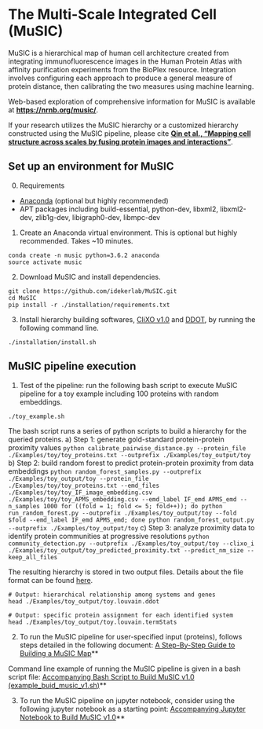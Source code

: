 # The Multi-Scale Integrated Cell (MuSIC)

MuSIC is a hierarchical map of human cell architecture created from integrating immunofluorescence images in the Human Protein Atlas with affinity purification experiments from the BioPlex resource. Integration involves configuring each approach to produce a general measure of protein distance, then calibrating the two measures using machine learning.

Web-based exploration of comprehensive information for MuSIC is available at **https://nrnb.org/music/**.

If your research utilizes the MuSIC hierarchy or a customized hierarchy constructed using the MuSIC pipeline, please cite **[Qin et al., “Mapping cell structure across scales by fusing protein images and interactions”](https://www.biorxiv.org/cgi/content/short/2020.06.21.163709v1)**.


## Set up an environment for MuSIC

0. Requirements
- [Anaconda](https://www.anaconda.com/products/individual#Downloads) (optional but highly recommended)
- APT packages including build-essential, python-dev, libxml2, libxml2-dev, zlib1g-dev, libigraph0-dev, libmpc-dev


1. Create an Anaconda virtual environment. This is optional but highly recommended. Takes ~10 minutes.
```
conda create -n music python=3.6.2 anaconda
source activate music
```

2. Download MuSIC and install dependencies.

```
git clone https://github.com/idekerlab/MuSIC.git
cd MuSIC
pip install -r ./installation/requirements.txt
```

3. Install hierarchy building softwares, [CliXO v1.0](https://github.com/fanzheng10/CliXO-1.0) and [DDOT](https://github.com/michaelkyu/ddot), by running the following command line.

```
./installation/install.sh
```


## MuSIC pipeline execution

1. Test of the pipeline: run the following bash script to execute MuSIC pipeline for a toy example including 100 proteins with random embeddings.
```
./toy_example.sh
```
The bash script runs a series of python scripts to build a hierarchy for the queried proteins.
    a) Step 1: generate gold-standard protein-protein proximity values 
    ```
    python calibrate_pairwise_distance.py --protein_file ./Examples/toy/toy_proteins.txt --outprefix ./Examples/toy_output/toy
    ```
    b) Step 2: build random forest to predict protein-protein proximity from data embeddings 
    ```
    python random_forest_samples.py --outprefix ./Examples/toy_output/toy --protein_file ./Examples/toy/toy_proteins.txt --emd_files    ./Examples/toy/toy_IF_image_embedding.csv ./Examples/toy/toy_APMS_embedding.csv --emd_label IF_emd APMS_emd --n_samples 1000
    for ((fold = 1; fold <= 5; fold++));
    do
      python run_random_forest.py --outprefix ./Examples/toy_output/toy --fold $fold --emd_label IF_emd APMS_emd;
    done
    python random_forest_output.py --outprefix ./Examples/toy_output/toy
    ```
    c) Step 3: analyze proximity data to identify protein communities at progressive resolutions
    ```
    python community_detection.py --outprefix ./Examples/toy_output/toy --clixo_i ./Examples/toy_output/toy_predicted_proximity.txt --predict_nm_size --keep_all_files
    ```

The resulting hierarchy is stored in two output files. Details about the file format can be found [here](https://github.com/idekerlab/MuSIC/wiki/A-Step-By-Step-Guide-to-Building-a-MuSIC-Map#output-file-outprefixlouvainddot).
```
# Output: hierarchical relationship among systems and genes
head ./Examples/toy_output/toy.louvain.ddot

# Output: specific protein assignment for each identified system
head ./Examples/toy_output/toy.louvain.termStats
```

2. To run the MuSIC pipeline for user-specified input (proteins), follows steps detailed in the following document:
[A Step-By-Step Guide to Building a MuSIC Map](https://github.com/idekerlab/MuSIC/wiki/A-Step-By-Step-Guide-to-Building-a-MuSIC-Map)**

Command line example of running the MuSIC pipeline is given in a bash script file:
[Accompanying Bash Script to Build MuSIC v1.0 (example_buid_music_v1.sh)](https://github.com/idekerlab/MuSIC/blob/master/example_buid_music_v1.sh)**


3. To run the MuSIC pipeline on jupyter notebook, consider using the following jupyter notebook as a starting point:
[Accompanying Jupyter Notebook to Build MuSIC v1.0](https://github.com/idekerlab/MuSIC/blob/master/Step-by-step%20guide%20to%20build%20MuSIC%20v1.ipynb?)**



